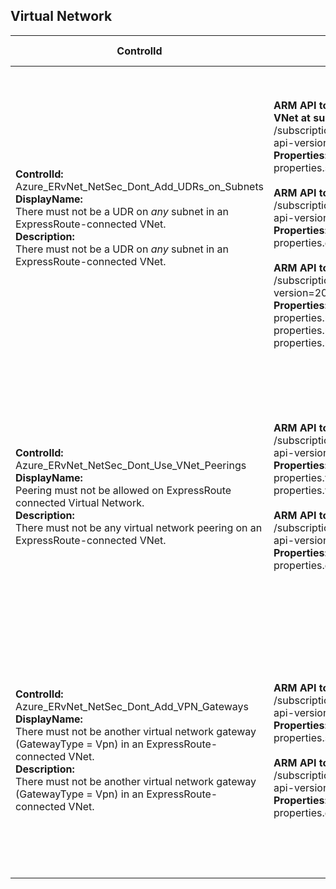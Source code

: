 ## Virtual Network

| ControlId | Dependent Azure API(s) and Properties | Control spec-let |
|-----------|-------------------------------------|------------------|
| <b>ControlId:</b><br>Azure_ERvNet_NetSec_Dont_Add_UDRs_on_Subnets<br><b>DisplayName:</b><br>There must not be a UDR on *any* subnet in an ExpressRoute-connected VNet.<br><b>Description: </b><br> There must not be a UDR on *any* subnet in an ExpressRoute-connected VNet.| <br><b>ARM API to list Virtual Networks and route table associated with each subnet of VNet at subscription level: </b> <br> /subscriptions/{subscriptionId}/providers/Microsoft.Network/virtualNetworks?<br>api-version=2019-11-01 <br><b>Properties:</b><br> properties.subnets[\*].properties.routeTable.id <br><br><b>ARM API to list Virtual Network Gateways at subscription level: </b> <br> /subscriptions/{subscriptionId}/providers/Microsoft.Network/virtualNetworkGateways?<br>api-version=2019-04-01 <br><b>Properties:</b><br>properties.gatewayType <br><br><b> ARM API to list all Route Tables at subscription level: </b> <br> /subscriptions/{subscriptionId}/providers/Microsoft.Network/routeTables?api-version=2020-03-01 <br><b>Properties:</b><br> properties.routes[\*].name <br> properties.routes[\*].properties.addressPrefix <br> properties.routes[\*].properties.nextHopType| <b>Passed: </b><br>1. No UDRs found on any Subnet of ERvNet. <br> 2. Only exempted UDR(s) are defined in subnet of ERvNet.<br><b>Failed: </b><br> UDRs are attached to one or more subnets in ERvNet. <br><b>NotApplicable: </b><br>Current VNet resource object is not connected to ExpressRoute gateway. |
| <b>ControlId:</b><br>Azure_ERvNet_NetSec_Dont_Use_VNet_Peerings<br><b>DisplayName:</b><br>Peering must not be allowed on ExpressRoute connected Virtual Network. <br><b>Description: </b><br> There must not be any virtual network peering on an ExpressRoute-connected VNet.| <b> ARM API to list Virtual Networks and their peering at subscription level: </b> /subscriptions/{subscriptionId}/providers/Microsoft.Network/virtualNetworks? <br> api-version=2019-11-01 <br><b>Properties:</b><br> properties.virtualNetworkPeerings[\*].id <br> properties.virtualNetworkPeerings[\*].properties.remoteVirtualNetwork.id <br> <br> <b> ARM API to list Virtual Network Gateways at subscription level: </b> <br> /subscriptions/{subscriptionId}/providers/Microsoft.Network/virtualNetworkGateways?<br>api-version=2019-04-01 <br><b>Properties:</b><br> properties.gatewayType | <b>Passed: </b><br>No peering found on ERvNet. <br> Only exempted peering are defined in ERvNet.<br><b>Failed: </b><br>One or more non exempted peering found on ERvNet. <br><b>NotApplicable: </b><br> Current VNet resource object is not connected to ExpressRoute gateway. |
| <b>ControlId:</b><br>Azure_ERvNet_NetSec_Dont_Add_VPN_Gateways<br><b>DisplayName:</b><br> There must not be another virtual network gateway (GatewayType = Vpn) in an ExpressRoute-connected VNet. <br><b>Description: </b><br> There must not be another virtual network gateway (GatewayType = Vpn) in an ExpressRoute-connected VNet.| <b> ARM API to list Virtual Networks and their subnets at subscription level: </b> <br> /subscriptions/{subscriptionId}/providers/Microsoft.Network/virtualNetworks? <br>api-version=2019-11-01 <br><b>Properties:</b><br> properties.subnets[\*].id <br><br> <b> ARM API to list Virtual Network Gateways at subscription level: </b> /subscriptions/{subscriptionId}/providers/Microsoft.Network/virtualNetworkGateways?</br> api-version=2019-04-01 <br><b>Properties:</b><br> properties.gatewayType | <b>Passed: </b><br>No other types of gateways found on the VNet other than ExpressRoute.<br><b>Failed: </b><br>Gateways of type other than ExpressRoute are found on the VNet.<br><b>NotApplicable: </b><br>Current VNet resource object is not connected to ExpressRoute gateway. |


